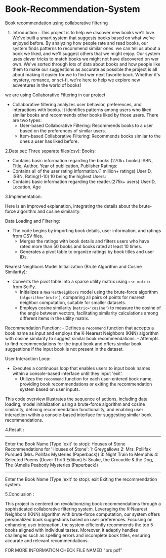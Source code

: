# Book-Recommendation-System

Book recommendation using collaberative filtering

1. Introduction :
This project is to help we discover new books we&#39;ll love. We&#39;ve built a smart system that
suggests books based on what we&#39;ve enjoyed before. By analyzing how people rate
and read books, our system finds patterns to recommend similar ones.
we can tell us about a book we liked, and we&#39;ll suggest others that we might enjoy.
Our system uses clever tricks to match books we might not have discovered on wer
own. We&#39;ve sorted through lots of data about books and how people like them to
make our suggestions as accurate as possible.the project is all about making it easier for we to find wer next favorite book.
Whether it&#39;s mystery, romance, or sci-fi, we&#39;re here to help we explore new
adventures in the world of books!

we are using Collaborative Filtering in our project

- Collaborative filtering analyzes user behavior, preferences, and interactions with books. It identifies patterns among users who liked similar books and recommends other books liked by those users. 
There are two types:
     - User-based Collaborative Filtering: Recommends books to a user based     on the preferences of similar users.
     - Item-based Collaborative Filtering: Recommends books similar to the ones a user has liked before.

2.Data set:
Three separate files(csv):
Books: 
- Contains basic information regarding the books.(270k+ books)
ISBN, Title, Author, Year of publication, Publisher
Ratings: 
- Contains all of the user rating information.(1 million+  ratings)
UserID, ISBN, Rating(1-10) 10 being the highest
Users: 
- Contains basic information regarding the reader.(275k+ users)
UserID, Location, Age

3.Implementation:

Here is an improved explanation, integrating the details about the brute-force algorithm and cosine similarity:


Data Loading and Filtering:
 - The code begins by importing book details, user information, and ratings from CSV files.
    - Merges the ratings with book details and filters users who have rated more than 50 books and books rated at least 10 times.
    - Generates a pivot table to organize ratings by book titles and user IDs.

 Nearest Neighbors Model Initialization (Brute Algorithm and Cosine Similarity):
 - Converts the pivot table into a sparse utility matrix using `csr_matrix` from SciPy.
    - Initializes a `NearestNeighbors` model using the brute-force algorithm (`algorithm='brute'`), comparing all pairs of points for nearest neighbor computation, suitable for smaller datasets.
    - Employs cosine similarity (`metric='cosine'`) to measure the cosine of the angle between vectors, facilitating similarity calculations among different items in the utility matrix.


 Recommendation Function:
    - Defines a `recommend` function that accepts a book name as input and employs the K-Nearest Neighbors (KNN) algorithm with cosine similarity to suggest similar book recommendations.
    - Attempts to find recommendations for the input book and offers similar book suggestions if the input book is not present in the dataset.
 

User Interaction Loop:
- Executes a continuous loop that enables users to input book names within a console-based interface until they input 'exit'.
    - Utilizes the `recommend` function for each user-entered book name, providing book recommendations or exiting the recommendation system based on user inputs.

This code overview illustrates the sequence of actions, including data loading, model initialization using a brute-force algorithm and cosine similarity, defining recommendation functionality, and enabling user interaction within a console-based interface for suggesting similar book recommendations.

4.Result :

*********************************************
Enter the Book Name (Type 'exit' to stop):  Houses of Stone
Recommendations for 'Houses of Stone':
1: Greygallows
2: Mrs. Pollifax Pursued (Mrs. Pollifax Mysteries (Paperback))
3: Night Train to Memphis
4: Selected Poems (Dover Thrift Edition)
5: Snake, the Crocodile &amp; the Dog, The (Amelia Peabody Mysteries (Paperback))
*********************************************
Enter the Book Name (Type 'exit' to stop):  exit
Exiting the recommendation system.

5.Conclusion :

This project is centered on revolutionizing book recommendations through a sophisticated collaborative filtering system. Leveraging the K-Nearest Neighbors (KNN) algorithm with brute-force computation, our system offers personalized book suggestions based on user preferences. Focusing on enhancing user interaction, the system efficiently recommends the top 5 books aligned with individual tastes. Moreover, it adeptly handles challenges such as spelling errors and incomplete book titles, ensuring accurate and relevant recommendations.

FOR MORE INFORMATION CHECK FILE NAMED "brs pdf"



